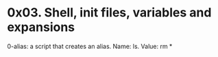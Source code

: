 # 0x03. Shell, init files, variables and expansions

0-alias: a script that creates an alias. Name: ls. Value: rm *

